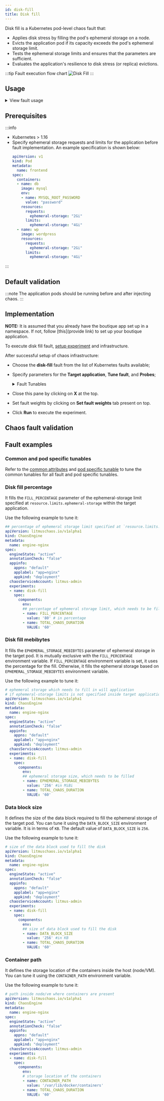 ```yaml
---
id: disk-fill
title: Disk fill
---
```

Disk fill is a Kubernetes pod-level chaos fault that:
- Applies disk stress by filling the pod's ephemeral storage on a node.
- Evicts the application pod if its capacity exceeds the pod's ephemeral storage limit.
- Tests the ephemeral storage limits and ensures that the parameters are sufficient.
- Evaluates the application's resilience to disk stress (or replica) evictions.

:::tip Fault execution flow chart
![Disk Fill](./static/images/disk-fill.png)
:::

## Usage
<details>
<summary>View fault usage</summary>
<div>
Coming soon.
</div>
</details>

## Prerequisites
:::info
- Kubernetes > 1.16
- Specify ephemeral storage requests and limits for the application before fault implementation. An example specification is shown below:
    ```yaml
    apiVersion: v1
    kind: Pod
    metadata:
      name: frontend
    spec:
      containers:
      - name: db
        image: mysql
        env:
        - name: MYSQL_ROOT_PASSWORD
          value: "password"
        resources:
          requests:
            ephemeral-storage: "2Gi"
          limits:
            ephemeral-storage: "4Gi"
      - name: wp
        image: wordpress
        resources:
          requests:
            ephemeral-storage: "2Gi"
          limits:
            ephemeral-storage: "4Gi"
    ```
:::

## Default validation
:::note
The application pods should be running before and after injecting chaos.
:::

## Implementation

**NOTE:** It is assumed that you already have the boutique app set up in a namespace. If not, follow [this](provide link) to set up your boutique application.

To execute disk fill fault, [setup experiment](provide) and infrastructure.

After successful setup of chaos infrastructure:
* Choose the **disk-fill** fault from the list of Kubernetes faults available;
* Specify parameters for the **Target application**, **Tune fault**, and **Probes**;
    <details>
      <summary>Fault Tunables</summary>
      <h2>Optional Fields</h2>
      <table>
        <tr>
          <th> Variables </th>
          <th> Description </th>
          <th> Notes </th>
        </tr>
        <tr> 
          <td> FILL_PERCENTAGE </td>
          <td> Percentage to fill the ephemeral storage limit </td>
          <td> Can be set to more than 100 also, to force evict the pod. The ephemeral-storage limits must be set in targeted pod to use this ENV.</td>
        </tr>
        <tr>
          <td> EPHEMERAL_STORAGE_MEBIBYTES </td>
          <td> Ephemeral storage which need to fill (unit: MiB)</td>
          <td>It is mutually exclusive with the <code>FILL_PERCENTAGE</code> environment variable. If both are provided,  <code>FILL_PERCENTAGE</code> is used. </td>
        </tr>
      </table>
      <h2>Optional Fields</h2>
      <table>
        <tr>
          <th> Variables </th>
          <th> Description </th>
          <th> Notes </th>
        </tr>
        <tr> 
          <td> TARGET_CONTAINER </td>
          <td> Name of container which is subjected to disk-fill </td>
          <td> If not provided, the first container in the targeted pod will be subject to chaos </td>
        </tr>
        <tr> 
          <td> CONTAINER_PATH </td>
          <td> Storage location of containers</td>
          <td> Defaults to '/var/lib/docker/containers' </td>
        </tr>
        <tr> 
          <td> TOTAL_CHAOS_DURATION </td>
          <td> The time duration for chaos insertion (sec) </td>
          <td> Defaults to 60s </td>
        </tr>
        <tr>
          <td> TARGET_PODS </td>
          <td> Comma separated list of application pod name subjected to disk fill chaos</td>
          <td> If not provided, it will select target pods randomly based on provided appLabels</td>
        </tr> 
        <tr>
          <td> DATA_BLOCK_SIZE </td>
          <td> It contains data block size used to fill the disk(in KB)</td>
          <td> Defaults to 256, it supports unit as KB only</td>
        </tr> 
        <tr>
          <td> PODS_AFFECTED_PERC </td>
          <td> The Percentage of total pods to target </td>
          <td> Defaults to 0 (corresponds to 1 replica), provide numeric value only </td>
        </tr> 
        <tr>
          <td> LIB </td>
          <td> The chaos lib used to inject the chaos </td>
          <td> Defaults to `litmus` supported litmus only </td>
        </tr>
        <tr>
          <td> LIB_IMAGE </td>
          <td> The image used to fill the disk </td>
          <td> Defaults to <code>litmuschaos/go-runner:latest</code> </td>
        </tr>
        <tr>
          <td> RAMP_TIME </td>
          <td> Period to wait before injection of chaos in sec </td>
          <td> Eg. 30 </td>
        </tr>
        <tr>
          <td> SEQUENCE </td>
          <td> It defines sequence of chaos execution for multiple target pods </td>
          <td> Default value: parallel. Supported: serial, parallel </td>
        </tr>
      </table>
  </details>

* Close this pane by clicking on **X** at the top.
* Set fault weights by clicking on **Set fault weights** tab present on top. 
* Click **Run** to execute the experiment.


## Chaos fault validation


## Fault examples

### Common and pod specific tunables
Refer to the [common attributes](../../common-tunables-for-all-faults) and [pod specific tunable](./common-tunables-for-pod-faults) to tune the common tunables for all fault and pod specific tunables. 

### Disk fill percentage

It fills the `FILL_PERCENTAGE` parameter of the ephemeral-storage limit specified at `resource.limits.ephemeral-storage` within the target application. 

Use the following example to tune it:

[embedmd]:# (./static/manifests/disk-fill/fill-percentage.yaml yaml)
```yaml
## percentage of ephemeral storage limit specified at `resource.limits.ephemeral-storage` inside target application 
apiVersion: litmuschaos.io/v1alpha1
kind: ChaosEngine
metadata:
  name: engine-nginx
spec:
  engineState: "active"
  annotationCheck: "false"
  appinfo:
    appns: "default"
    applabel: "app=nginx"
    appkind: "deployment"
  chaosServiceAccount: litmus-admin
  experiments:
  - name: disk-fill
    spec:
      components:
        env:
        ## percentage of ephemeral storage limit, which needs to be filled
        - name: FILL_PERCENTAGE
          value: '80' # in percentage
        - name: TOTAL_CHAOS_DURATION
          VALUE: '60'
```

### Disk fill mebibytes

It fills the `EPHEMERAL_STORAGE_MEBIBYTES` parameter of ephemeral storage in the target pod. 
It is mutually exclusive with the `FILL_PERCENTAGE` environment variable. If `FILL_PERCENTAGE` environment variable is set, it uses the percentage for the fill. Otherwise, it fills the ephemeral storage based on `EPHEMERAL_STORAGE_MEBIBYTES` environment variable.

Use the following example to tune it:

[embedmd]:# (./static/manifests/disk-fill/ephemeral-storage-mebibytes.yaml yaml)
```yaml
# ephemeral storage which needs to fill in will application
# if ephemeral-storage limits is not specified inside target application
apiVersion: litmuschaos.io/v1alpha1
kind: ChaosEngine
metadata:
  name: engine-nginx
spec:
  engineState: "active"
  annotationCheck: "false"
  appinfo:
    appns: "default"
    applabel: "app=nginx"
    appkind: "deployment"
  chaosServiceAccount: litmus-admin
  experiments:
  - name: disk-fill
    spec:
      components:
        env:
        ## ephemeral storage size, which needs to be filled
        - name: EPHEMERAL_STORAGE_MEBIBYTES
          value: '256' #in MiBi
        - name: TOTAL_CHAOS_DURATION
          VALUE: '60'
```

### Data block size

It defines the size of the data block required to fill the ephemeral storage of the target pod. You can tune it using the `DATA_BLOCK_SIZE` environment variable. It is in terms of `KB`.
The default value of `DATA_BLOCK_SIZE` is `256`.

Use the following example to tune it:

[embedmd]:# (./static/manifests/disk-fill/data-block-size.yaml yaml)
```yaml
# size of the data block used to fill the disk
apiVersion: litmuschaos.io/v1alpha1
kind: ChaosEngine
metadata:
  name: engine-nginx
spec:
  engineState: "active"
  annotationCheck: "false"
  appinfo:
    appns: "default"
    applabel: "app=nginx"
    appkind: "deployment"
  chaosServiceAccount: litmus-admin
  experiments:
  - name: disk-fill
    spec:
      components:
        env:
        ## size of data block used to fill the disk
        - name: DATA_BLOCK_SIZE
          value: '256' #in KB
        - name: TOTAL_CHAOS_DURATION
          VALUE: '60'
```

### Container path

It defines the storage location of the containers inside the host (node/VM). You can tune it using the `CONTAINER_PATH` environment variable. 

Use the following example to tune it:

[embedmd]:# (./static/manifests/disk-fill/container-path.yaml yaml)
```yaml
# path inside node/vm where containers are present 
apiVersion: litmuschaos.io/v1alpha1
kind: ChaosEngine
metadata:
  name: engine-nginx
spec:
  engineState: "active"
  annotationCheck: "false"
  appinfo:
    appns: "default"
    applabel: "app=nginx"
    appkind: "deployment"
  chaosServiceAccount: litmus-admin
  experiments:
  - name: disk-fill
    spec:
      components:
        env:
        # storage location of the containers
        - name: CONTAINER_PATH
          value: '/var/lib/docker/containers'
        - name: TOTAL_CHAOS_DURATION
          VALUE: '60'
```
